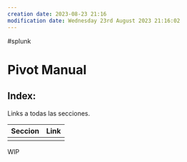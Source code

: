 ```yaml
---
creation date: 2023-08-23 21:16
modification date: Wednesday 23rd August 2023 21:16:02
---
```


#splunk 
# Pivot Manual

## Index:

Links a todas las secciones.

| Seccion | Link |
| ------- | ---- |
|         |      |

WIP